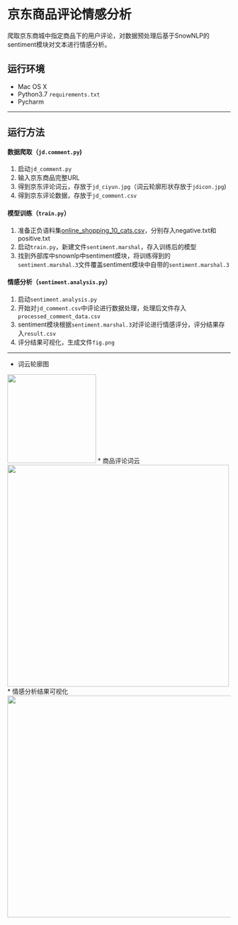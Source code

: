 # 京东商品评论情感分析
爬取京东商城中指定商品下的用户评论，对数据预处理后基于SnowNLP的sentiment模块对文本进行情感分析。
## 运行环境

* Mac OS X
* Python3.7  `requirements.txt`
* Pycharm
---
## 运行方法
#### 数据爬取（`jd.comment.py`)
1. 启动`jd_comment.py`
2. 输入京东商品完整URL
3. 得到京东评论词云，存放于`jd_ciyun.jpg`（词云轮廓形状存放于`jdicon.jpg`)
4. 得到京东评论数据，存放于`jd_comment.csv`
#### 模型训练（`train.py`）
1. 准备正负语料集[online_shopping_10_cats.csv](https://link.zhihu.com/?target=https%3A//github.com/SophonPlus/ChineseNlpCorpus/raw/master/datasets/online_shopping_10_cats/online_shopping_10_cats.zip)，分别存入negative.txt和positive.txt
2. 启动`train.py`，新建文件`sentiment.marshal`，存入训练后的模型
3. 找到外部库中snownlp中sentiment模块，将训练得到的`sentiment.marshal.3`文件覆盖sentiment模块中自带的`sentiment.marshal.3`
#### 情感分析（`sentiment.analysis.py`）
1. 启动`sentiment.analysis.py`
2. 开始对`jd_comment.csv`中评论进行数据处理，处理后文件存入`processed_comment_data.csv`
3. sentiment模块根据`sentiment.marshal.3`对评论进行情感评分，评分结果存入`result.csv`
4. 评分结果可视化，生成文件`fig.png`
---
* 词云轮廓图
<img src="https://raw.githubusercontent.com/DA1YAYUAN/JD-comments-sentiment-analysis/main/jdicon.jpg" width=200 height=200/>
* 商品评论词云
<img src="https://raw.githubusercontent.com/DA1YAYUAN/JD-comments-sentiment-analysis/main/jd_ciyun.jpg" width=500 height=500/>
* 情感分析结果可视化
<img src="https://raw.githubusercontent.com/DA1YAYUAN/JD-comments-sentiment-analysis/main/fig.png" width=600 height=500/>
